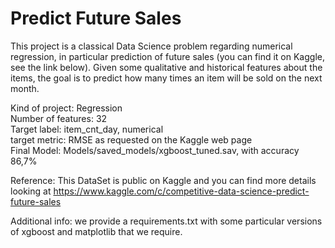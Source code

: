# Predict Future Sales

This project is a classical Data Science problem regarding numerical regression, in particular prediction of future sales (you can find it on Kaggle, see the link below). Given some qualitative and historical features about the items, the goal is to predict how many times an item will be sold on the next month.

Kind of project: Regression<br/> 
Number of features: 32<br/>
Target label: item_cnt_day, numerical<br/>
target metric: RMSE as requested on the Kaggle web page<br/>
Final Model: Models/saved_models/xgboost_tuned.sav, with accuracy 86,7%<br/>

Reference: This DataSet is public on Kaggle and you can find more details looking at https://www.kaggle.com/c/competitive-data-science-predict-future-sales

Additional info: we provide a requirements.txt with some particular versions of xgboost and matplotlib that we require.